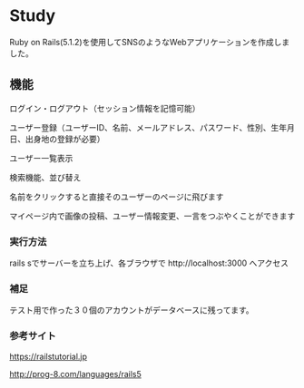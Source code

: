 # Study
Ruby on Rails(5.1.2)を使用してSNSのようなWebアプリケーションを作成しました。

## 機能
ログイン・ログアウト（セッション情報を記憶可能）

ユーザー登録（ユーザーID、名前、メールアドレス、パスワード、性別、生年月日、出身地の登録が必要）

ユーザー一覧表示

検索機能、並び替え

名前をクリックすると直接そのユーザーのページに飛びます

マイページ内で画像の投稿、ユーザー情報変更、一言をつぶやくことができます

### 実行方法
rails sでサーバーを立ち上げ、各ブラウザで http://localhost:3000
へアクセス

### 補足
テスト用で作った３０個のアカウントがデータベースに残ってます。

### 参考サイト
https://railstutorial.jp

http://prog-8.com/languages/rails5
